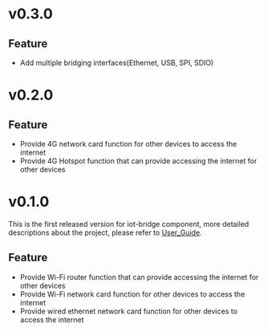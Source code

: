 # v0.3.0

## Feature

- Add multiple bridging interfaces(Ethernet, USB, SPI, SDIO)

# v0.2.0

## Feature

- Provide 4G network card function for other devices to access the internet
- Provide 4G Hotspot function that can provide accessing the internet for other devices

# v0.1.0

This is the first released version for iot-bridge component, more detailed descriptions about the project, please refer to [User_Guide](https://github.com/espressif/esp-iot-bridge/blob/master/components/iot_bridge/User_Guide.md).

## Feature

- Provide Wi-Fi router function that can provide accessing the internet for other devices
- Provide Wi-Fi network card function for other devices to access the internet
- Provide wired ethernet network card function for other devices to access the internet
